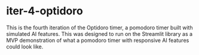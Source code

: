 # iter-4-optidoro
This is the fourth iteration of the Optidoro timer, a pomodoro timer built with simulated AI features. 
This was designed to run on the Streamlit library as a MVP demonstration of what a pomodoro timer with responsive AI features could look like. 
